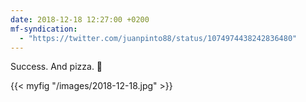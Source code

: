 ```yaml
---
date: 2018-12-18 12:27:00 +0200
mf-syndication:
  - "https://twitter.com/juanpinto88/status/1074974438242836480"
---
```


Success. And pizza. 🍕

{{< myfig "/images/2018-12-18.jpg" >}}

